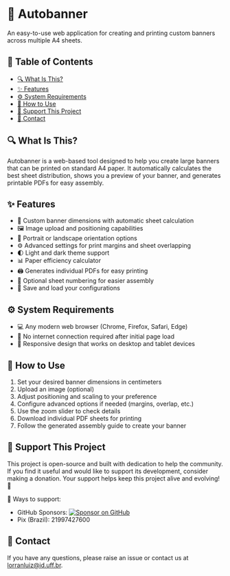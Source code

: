 # 🚩 Autobanner

An easy-to-use web application for creating and printing custom banners across multiple A4 sheets.

## 📑 Table of Contents

- [🔍 What Is This?](#-what-is-this)
- [✨ Features](#-features)
- [⚙️ System Requirements](#️-system-requirements)
- [📝 How to Use](#-how-to-use)
- [💖 Support This Project](#-support-this-project)
- [📧 Contact](#-contact)

## 🔍 What Is This?

Autobanner is a web-based tool designed to help you create large banners that can be printed on standard A4 paper. It automatically calculates the best sheet distribution, shows you a preview of your banner, and generates printable PDFs for easy assembly.

## ✨ Features

- 📐 Custom banner dimensions with automatic sheet calculation
- 🖼️ Image upload and positioning capabilities
- 🔄 Portrait or landscape orientation options
- ⚙️ Advanced settings for print margins and sheet overlapping
- 🌓 Light and dark theme support
- 📊 Paper efficiency calculator
- 🖨️ Generates individual PDFs for easy printing
- 🔢 Optional sheet numbering for easier assembly
- 💾 Save and load your configurations

## ⚙️ System Requirements

- 💻 Any modern web browser (Chrome, Firefox, Safari, Edge)
- 🔌 No internet connection required after initial page load
- 📱 Responsive design that works on desktop and tablet devices

## 📝 How to Use

1. Set your desired banner dimensions in centimeters
2. Upload an image (optional)
3. Adjust positioning and scaling to your preference
4. Configure advanced options if needed (margins, overlap, etc.)
5. Use the zoom slider to check details
6. Download individual PDF sheets for printing
7. Follow the generated assembly guide to create your banner

## 💖 Support This Project

This project is open-source and built with dedication to help the community. If you find it useful and would like to support its development, consider making a donation. Your support helps keep this project alive and evolving! 🚀

🔹 Ways to support:
- GitHub Sponsors: [![Sponsor on GitHub](https://img.shields.io/badge/Sponsor-30363D?style=for-the-badge&logo=GitHub-Sponsors&logoColor=#EA4AAA)](https://github.com/sponsors/lorranluiz)
- Pix (Brazil): 21997427600

## 📧 Contact

If you have any questions, please raise an issue or contact us at lorranluiz@id.uff.br.
